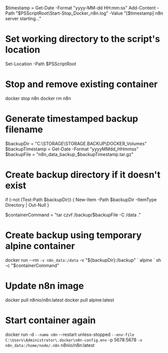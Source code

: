 $timestamp = Get-Date -Format "yyyy-MM-dd HH:mm:ss"
Add-Content -Path "$PSScriptRoot\Start-Stop_Docker_n8n.log" -Value "[$timestamp] n8n server starting..."

# Set working directory to the script's location
Set-Location -Path $PSScriptRoot

# Stop and remove existing container
docker stop n8n
docker rm n8n

# Generate timestamped backup filename
$backupDir = "C:\STORAGE\STORAGE.BACKUP\DOCKER_Volumes"
$backupTimestamp = Get-Date -Format "yyyyMMdd_HHmmss"
$backupFile = "n8n_data_backup_$backupTimestamp.tar.gz"

# Create backup directory if it doesn't exist
if (-not (Test-Path $backupDir)) {
    New-Item -Path $backupDir -ItemType Directory | Out-Null
}

$containerCommand = "tar czvf /backup/$backupFile -C /data ."

# Create backup using temporary alpine container
docker run --rm `
    -v n8n_data:/data `
    -v "${backupDir}:/backup" `
    alpine `
    sh -c "$containerCommand"

# Update n8n image
docker pull n8nio/n8n:latest
docker pull alpine:latest

# Start container again
docker run -d `
  --name n8n `
  --restart unless-stopped `
  --env-file C:\Users\Administrator\.docker\n8n-config.env `
  -p 5678:5678 `
  -v n8n_data:/home/node/.n8n `
  n8nio/n8n:latest